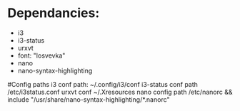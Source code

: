 # Dependancies:
- i3
- i3-status
- urxvt
- font: "Iosvevka"
- nano
- nano-syntax-highlighting 


#Config paths
i3 conf 		path: ~/.config/i3/conf
i3-status conf	        path /etc/i3status.conf
urxvt conf 		~/.Xresources
nano config 		path /etc/nanorc && include "/usr/share/nano-syntax-highlighting/*.nanorc"
